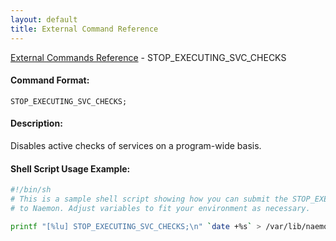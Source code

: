 ```yaml
---
layout: default
title: External Command Reference
---
```


<!--
************************************************
* AUTO GENERATED PAGE - USE ./update SCRIPT
************************************************
-->

<span class="glyphicon glyphicon-arrow-up"></span><a href="index.html"> External Commands Reference</a> - STOP_EXECUTING_SVC_CHECKS<br>


#### Command Format:

`STOP_EXECUTING_SVC_CHECKS;`

#### Description:

Disables active checks of services on a program-wide basis.

#### Shell Script Usage Example:

```sh
#!/bin/sh
# This is a sample shell script showing how you can submit the STOP_EXECUTING_SVC_CHECKS command
# to Naemon. Adjust variables to fit your environment as necessary.

printf "[%lu] STOP_EXECUTING_SVC_CHECKS;\n" `date +%s` > /var/lib/naemon/naemon.cmd
```



